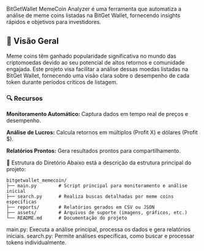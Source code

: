 
BitGetWallet MemeCoin Analyzer é uma ferramenta que automatiza a análise de meme coins listadas na BitGet Wallet, fornecendo insights rápidos e objetivos para investidores.

## 🌟 Visão Geral

Meme coins têm ganhado popularidade significativa no mundo das criptomoedas devido ao seu potencial de altos retornos e comunidade engajada. Este projeto visa facilitar a análise dessas moedas listadas na BitGet Wallet, fornecendo uma visão clara sobre o desempenho de cada token durante períodos críticos de listagem.

### 🔍 Recursos

**Monitoramento Automático:** Captura dados em tempo real de preços e desempenho.

**Análise de Lucros:** Calcula retornos em múltiplos (Profit X) e dólares (Profit $).

**Relatórios Prontos:** Gera resultados prontos para compartilhamento.

🚀 Estrutura do Diretório
Abaixo está a descrição da estrutura principal do projeto:

```
bitgetwallet_memecoin/
├── main.py        # Script principal para monitoramento e análise inicial
├── search.py      # Realiza buscas detalhadas por meme coins específicas
├── reports/       # Relatórios gerados em CSV ou JSON
├── assets/        # Arquivos de suporte (imagens, gráficos, etc.)
└── README.md      # Documentação do projeto
```
main.py: Executa a análise principal, processa os dados e gera relatórios iniciais.
search.py: Permite análises específicas, como buscar e processar tokens individualmente.
